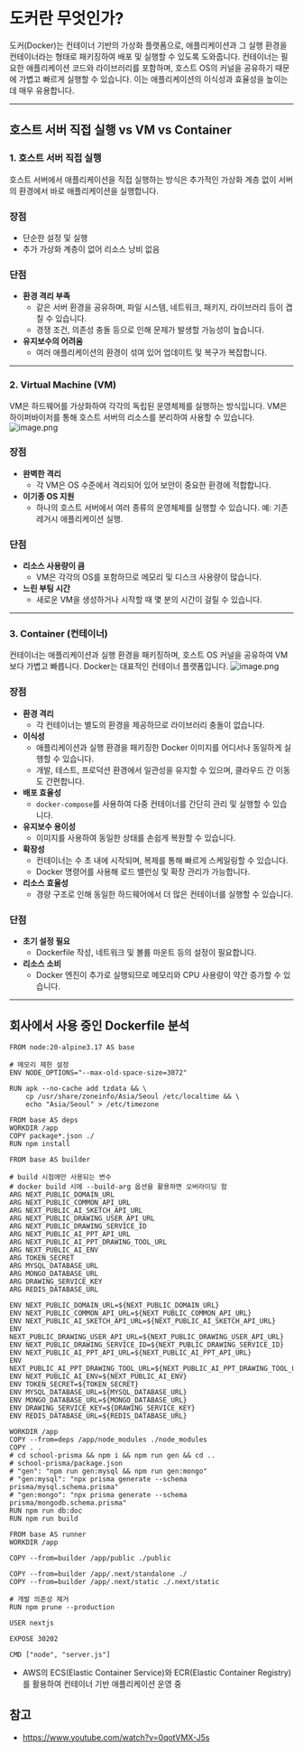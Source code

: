 # 도커란 무엇인가?

도커(Docker)는 컨테이너 기반의 가상화 플랫폼으로, 애플리케이션과 그 실행 환경을 컨테이너라는 형태로 패키징하여 배포 및 실행할 수 있도록 도와줍니다. 컨테이너는 필요한 애플리케이션 코드와 라이브러리를 포함하며, 호스트 OS의 커널을 공유하기 때문에 가볍고 빠르게 실행할 수 있습니다. 이는 애플리케이션의 이식성과 효율성을 높이는 데 매우 유용합니다.

---

## 호스트 서버 직접 실행 vs VM vs Container

### 1. 호스트 서버 직접 실행

호스트 서버에서 애플리케이션을 직접 실행하는 방식은 추가적인 가상화 계층 없이 서버의 환경에서 바로 애플리케이션을 실행합니다.

### 장점

- 단순한 설정 및 실행
- 추가 가상화 계층이 없어 리소스 낭비 없음

### 단점

- **환경 격리 부족**
    - 같은 서버 환경을 공유하며, 파일 시스템, 네트워크, 패키지, 라이브러리 등이 겹칠 수 있습니다.
    - 경쟁 조건, 의존성 충돌 등으로 인해 문제가 발생할 가능성이 높습니다.
- **유지보수의 어려움**
    - 여러 애플리케이션의 환경이 섞여 있어 업데이트 및 복구가 복잡합니다.

---

### 2. Virtual Machine (VM)

VM은 하드웨어를 가상화하여 각각의 독립된 운영체제를 실행하는 방식입니다. VM은 하이퍼바이저를 통해 호스트 서버의 리소스를 분리하여 사용할 수 있습니다.
![image.png](./assets/1.png)
### 장점

- **완벽한 격리**
    - 각 VM은 OS 수준에서 격리되어 있어 보안이 중요한 환경에 적합합니다.
- **이기종 OS 지원**
    - 하나의 호스트 서버에서 여러 종류의 운영체제를 실행할 수 있습니다. 예: 기존 레거시 애플리케이션 실행.

### 단점

- **리소스 사용량이 큼**
    - VM은 각각의 OS를 포함하므로 메모리 및 디스크 사용량이 많습니다.
- **느린 부팅 시간**
    - 새로운 VM을 생성하거나 시작할 때 몇 분의 시간이 걸릴 수 있습니다.

---

### 3. Container (컨테이너)

컨테이너는 애플리케이션과 실행 환경을 패키징하며, 호스트 OS 커널을 공유하여 VM보다 가볍고 빠릅니다. Docker는 대표적인 컨테이너 플랫폼입니다.
![image.png](./assets/2.png)
### 장점

- **환경 격리**
    - 각 컨테이너는 별도의 환경을 제공하므로 라이브러리 충돌이 없습니다.
- **이식성**
    - 애플리케이션과 실행 환경을 패키징한 Docker 이미지를 어디서나 동일하게 실행할 수 있습니다.
    - 개발, 테스트, 프로덕션 환경에서 일관성을 유지할 수 있으며, 클라우드 간 이동도 간편합니다.
- **배포 효율성**
    - `docker-compose`를 사용하여 다중 컨테이너를 간단히 관리 및 실행할 수 있습니다.
- **유지보수 용이성**
    - 이미지를 사용하여 동일한 상태를 손쉽게 복원할 수 있습니다.
- **확장성**
    - 컨테이너는 수 초 내에 시작되며, 복제를 통해 빠르게 스케일링할 수 있습니다.
    - Docker 명령어를 사용해 로드 밸런싱 및 확장 관리가 가능합니다.
- **리소스 효율성**
    - 경량 구조로 인해 동일한 하드웨어에서 더 많은 컨테이너를 실행할 수 있습니다.

### 단점

- **초기 설정 필요**
    - Dockerfile 작성, 네트워크 및 볼륨 마운트 등의 설정이 필요합니다.
- **리소스 소비**
    - Docker 엔진이 추가로 실행되므로 메모리와 CPU 사용량이 약간 증가할 수 있습니다.

---

## **회사에서 사용 중인 Dockerfile 분석**

```docker
FROM node:20-alpine3.17 AS base

# 메모리 제한 설정
ENV NODE_OPTIONS="--max-old-space-size=3072"

RUN apk --no-cache add tzdata && \
	cp /usr/share/zoneinfo/Asia/Seoul /etc/localtime && \
	echo "Asia/Seoul" > /etc/timezone

FROM base AS deps
WORKDIR /app
COPY package*.json ./
RUN npm install

FROM base AS builder

# build 시점에만 사용되는 변수
# docker build 시에 --build-arg 옵션을 활용하면 오버라이딩 함
ARG NEXT_PUBLIC_DOMAIN_URL
ARG NEXT_PUBLIC_COMMON_API_URL
ARG NEXT_PUBLIC_AI_SKETCH_API_URL
ARG NEXT_PUBLIC_DRAWING_USER_API_URL
ARG NEXT_PUBLIC_DRAWING_SERVICE_ID
ARG NEXT_PUBLIC_AI_PPT_API_URL
ARG NEXT_PUBLIC_AI_PPT_DRAWING_TOOL_URL
ARG NEXT_PUBLIC_AI_ENV
ARG TOKEN_SECRET
ARG MYSQL_DATABASE_URL
ARG MONGO_DATABASE_URL
ARG DRAWING_SERVICE_KEY
ARG REDIS_DATABASE_URL

ENV NEXT_PUBLIC_DOMAIN_URL=${NEXT_PUBLIC_DOMAIN_URL}
ENV NEXT_PUBLIC_COMMON_API_URL=${NEXT_PUBLIC_COMMON_API_URL}
ENV NEXT_PUBLIC_AI_SKETCH_API_URL=${NEXT_PUBLIC_AI_SKETCH_API_URL}
ENV NEXT_PUBLIC_DRAWING_USER_API_URL=${NEXT_PUBLIC_DRAWING_USER_API_URL}
ENV NEXT_PUBLIC_DRAWING_SERVICE_ID=${NEXT_PUBLIC_DRAWING_SERVICE_ID}
ENV NEXT_PUBLIC_AI_PPT_API_URL=${NEXT_PUBLIC_AI_PPT_API_URL}
ENV NEXT_PUBLIC_AI_PPT_DRAWING_TOOL_URL=${NEXT_PUBLIC_AI_PPT_DRAWING_TOOL_URL}
ENV NEXT_PUBLIC_AI_ENV=${NEXT_PUBLIC_AI_ENV}
ENV TOKEN_SECRET=${TOKEN_SECRET}
ENV MYSQL_DATABASE_URL=${MYSQL_DATABASE_URL}
ENV MONGO_DATABASE_URL=${MONGO_DATABASE_URL}
ENV DRAWING_SERVICE_KEY=${DRAWING_SERVICE_KEY}
ENV REDIS_DATABASE_URL=${REDIS_DATABASE_URL}

WORKDIR /app
COPY --from=deps /app/node_modules ./node_modules
COPY . .
# cd school-prisma && npm i && npm run gen && cd ..
# school-prisma/package.json
# "gen": "npm run gen:mysql && npm run gen:mongo"
# "gen:mysql": "npx prisma generate --schema prisma/mysql.schema.prisma"
# "gen:mongo": "npx prisma generate --schema prisma/mongodb.schema.prisma"
RUN npm run db:doc
RUN npm run build

FROM base AS runner
WORKDIR /app

COPY --from=builder /app/public ./public

COPY --from=builder /app/.next/standalone ./
COPY --from=builder /app/.next/static ./.next/static

# 개발 의존성 제거
RUN npm prune --production

USER nextjs

EXPOSE 30202

CMD ["node", "server.js"]
```

- AWS의 ECS(Elastic Container Service)와 ECR(Elastic Container Registry)를 활용하여 컨테이너 기반 애플리케이션 운영 중

## 참고
- https://www.youtube.com/watch?v=0qotVMX-J5s